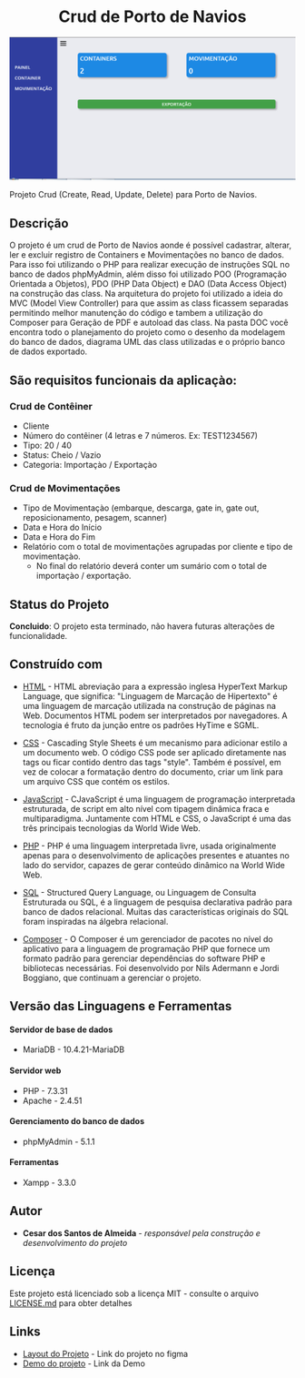 <h1 align="center"> Crud de Porto de Navios </h1>

<p align="center">
    <img src="DOC/resultado.jpg" alt="imagem-site" width="600" height="auto">
</p>


Projeto Crud (Create, Read, Update, Delete) para Porto de Navios.

## Descrição

O projeto é um crud de Porto de Navios aonde é possível cadastrar, alterar, ler e excluir registro de Containers e Movimentações no banco de dados. Para isso foi utilizando o PHP para realizar execução de instruções SQL no banco de dados phpMyAdmin, além disso foi utilizado POO (Programação Orientada a Objetos), PDO (PHP Data Object) e DAO (Data Access Object) na construção das class. Na arquitetura do projeto foi utilizado a ideia do MVC (Model View Controller) para que assim as class ficassem separadas permitindo melhor manutenção do código e tambem a utilização do Composer para Geração de PDF e autoload das class. Na pasta DOC você encontra todo o planejamento do projeto como o desenho da modelagem do banco de dados, diagrama UML das class utilizadas e o próprio banco de dados exportado. 

## São requisitos funcionais da aplicaçào:

### Crud de Contêiner

* Cliente
* Número do contêiner (4 letras e 7 números. Ex: TEST1234567)
* Tipo: 20 / 40
* Status: Cheio / Vazio
* Categoria: Importaçào / Exportaçào

### Crud de Movimentações

* Tipo	de	Movimentaçào	(embarque,	descarga,	gate	in,	gate	out, reposicionamento, pesagem, scanner)
* Data e Hora do Início
* Data e Hora do Fim
* Relatório  com   o   total   de   movimentações   agrupadas   por   cliente   e   tipo  de movimentaçào.
  * No final do relatório deverá conter um sumário com o total de importaçào / exportação.



## Status do Projeto

**Concluido**: O projeto esta terminado, não havera futuras alterações de funcionalidade.


## Construído com

* [HTML](https://www.w3schools.com/html/) - HTML abreviação para a expressão inglesa HyperText Markup Language, que significa: "Linguagem de Marcação de Hipertexto" é uma linguagem de marcação utilizada na construção de páginas na Web. Documentos HTML podem ser interpretados por navegadores. A tecnologia é fruto da junção entre os padrões HyTime e SGML.

* [CSS](https://www.w3schools.com/css/default.asp) - Cascading Style Sheets é um mecanismo para adicionar estilo a um documento web. O código CSS pode ser aplicado diretamente nas tags ou ficar contido dentro das tags "style". Também é possível, em vez de colocar a formatação dentro do documento, criar um link para um arquivo CSS que contém os estilos.

* [JavaScript](https://developer.mozilla.org/pt-BR/docs/Web/JavaScript) - CJavaScript é uma linguagem de programação interpretada estruturada, de script em alto nível com tipagem dinâmica fraca e multiparadigma. Juntamente com HTML e CSS, o JavaScript é uma das três principais tecnologias da World Wide Web.

* [PHP](https://www.php.net/manual/pt_BR/intro-whatis.php) - PHP é uma linguagem interpretada livre, usada originalmente apenas para o desenvolvimento de aplicações presentes e atuantes no lado do servidor, capazes de gerar conteúdo dinâmico na World Wide Web.

* [SQL](https://www.w3schools.com/sql/) - Structured Query Language, ou Linguagem de Consulta Estruturada ou SQL, é a linguagem de pesquisa declarativa padrão para banco de dados relacional. Muitas das características originais do SQL foram inspiradas na álgebra relacional.

* [Composer](https://getcomposer.org/) - O Composer é um gerenciador de pacotes no nível do aplicativo para a linguagem de programação PHP que fornece um formato padrão para gerenciar dependências do software PHP e bibliotecas necessárias. Foi desenvolvido por Nils Adermann e Jordi Boggiano, que continuam a gerenciar o projeto. 

## Versão das Linguagens e Ferramentas

#### Servidor de base de dados

* MariaDB - 10.4.21-MariaDB

#### Servidor web

* PHP - 7.3.31
* Apache - 2.4.51

#### Gerenciamento do banco de dados

* phpMyAdmin - 5.1.1

#### Ferramentas

* Xampp - 3.3.0


## Autor

* **Cesar dos Santos de Almeida** - *responsável pela construção e desenvolvimento do projeto*

## Licença

Este projeto está licenciado sob a licença MIT - consulte o arquivo  [LICENSE.md](LICENSE.md) para obter detalhes


## Links

* [Layout do Projeto](https://www.figma.com/file/AyqBIHaMYiOi86GXCcPvMq/Crud-de-Porto-de-Navios?node-id=0%3A1) - Link do projeto no figma
* [Demo do projeto](http://csantosalmeida.rf.gd/index.php) - Link da Demo





